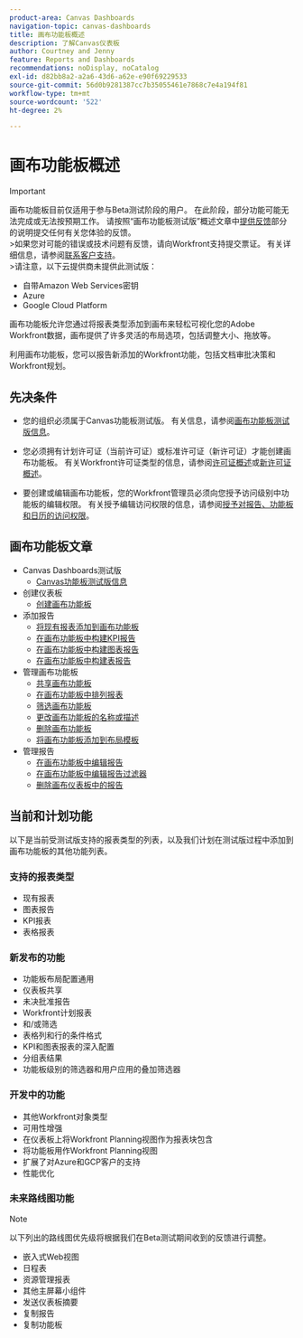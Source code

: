 ```yaml
---
product-area: Canvas Dashboards
navigation-topic: canvas-dashboards
title: 画布功能板概述
description: 了解Canvas仪表板
author: Courtney and Jenny
feature: Reports and Dashboards
recommendations: noDisplay, noCatalog
exl-id: d82bb8a2-a2a6-43d6-a62e-e90f69229533
source-git-commit: 56d0b9281387cc7b35055461e7868c7e4a194f81
workflow-type: tm+mt
source-wordcount: '522'
ht-degree: 2%

---
```


# 画布功能板概述

>[!IMPORTANT]
>
>画布功能板目前仅适用于参与Beta测试阶段的用户。 在此阶段，部分功能可能无法完成或无法按预期工作。 请按照“画布功能板测试版”概述文章中[提供反馈](/help/quicksilver/product-announcements/betas/canvas-dashboards-beta/canvas-dashboards-beta-information.md#provide-feedback)部分的说明提交任何有关您体验的反馈。<br>
>&#x200B;>如果您对可能的错误或技术问题有反馈，请向Workfront支持提交票证。 有关详细信息，请参阅[联系客户支持](/help/quicksilver/workfront-basics/tips-tricks-and-troubleshooting/contact-customer-support.md)。<br>
>&#x200B;>请注意，以下云提供商未提供此测试版：
>
>* 自带Amazon Web Services密钥
>* Azure
>* Google Cloud Platform

画布功能板允许您通过将报表类型添加到画布来轻松可视化您的Adobe Workfront数据，画布提供了许多灵活的布局选项，包括调整大小、拖放等。

利用画布功能板，您可以报告新添加的Workfront功能，包括文档审批决策和Workfront规划。


## 先决条件

* 您的组织必须属于Canvas功能板测试版。 有关信息，请参阅[画布功能板测试版信息](/help/quicksilver/product-announcements/betas/canvas-dashboards-beta/canvas-dashboards-beta-information.md)。

* 您必须拥有计划许可证（当前许可证）或标准许可证（新许可证）才能创建画布功能板。 有关Workfront许可证类型的信息，请参阅[许可证概述](/help/quicksilver/administration-and-setup/add-users/access-levels-and-object-permissions/wf-licenses.md)或[新许可证概述](/help/quicksilver/administration-and-setup/add-users/how-access-levels-work/licenses-overview.md)。

* 要创建或编辑画布功能板，您的Workfront管理员必须向您授予访问级别中功能板的编辑权限。 有关授予编辑访问权限的信息，请参阅[授予对报告、功能板和日历的访问权限](/help/quicksilver/administration-and-setup/add-users/configure-and-grant-access/grant-access-reports-dashboards-calendars.md)。

## 画布功能板文章

* Canvas Dashboards测试版
   * [Canvas功能板测试版信息](/help/quicksilver/product-announcements/betas/canvas-dashboards-beta/canvas-dashboards-beta-information.md)
* 创建仪表板
   * [创建画布功能板](/help/quicksilver/reports-and-dashboards/canvas-dashboards/create-dashboards/create-dashboards.md)
* 添加报告
   * [将现有报表添加到画布功能板](/help/quicksilver/reports-and-dashboards/canvas-dashboards/add-reports/add-existing-report.md)
   * [在画布功能板中构建KPI报告](/help/quicksilver/reports-and-dashboards/canvas-dashboards/add-reports/build-kpi-report.md)
   * [在画布功能板中构建图表报告](/help/quicksilver/reports-and-dashboards/canvas-dashboards/add-reports/build-chart-report.md)
   * [在画布功能板中构建表报告](/help/quicksilver/reports-and-dashboards/canvas-dashboards/add-reports/build-table-report.md)
* 管理画布功能板
   * [共享画布功能板](/help/quicksilver/reports-and-dashboards/canvas-dashboards/manage-canvas-dashboards/share-canvas-dashboard.md)
   * [在画布功能板中排列报表](/help/quicksilver/reports-and-dashboards/canvas-dashboards/manage-canvas-dashboards/arrange-reports-in-dashboard.md)
   * [筛选画布功能板](/help/quicksilver/reports-and-dashboards/canvas-dashboards/manage-canvas-dashboards/filter-canvas-dashboard.md)
   * [更改画布功能板的名称或描述](/help/quicksilver/reports-and-dashboards/canvas-dashboards/manage-canvas-dashboards/change-name-or-description-of-dashboard.md)
   * [删除画布功能板](/help/quicksilver/reports-and-dashboards/canvas-dashboards/manage-canvas-dashboards/delete-a-canvas-dashboard.md)
   * [将画布功能板添加到布局模板](/help/quicksilver/reports-and-dashboards/canvas-dashboards/manage-canvas-dashboards/add-dashboard-to-layout-template.md)
* 管理报告
   * [在画布功能板中编辑报告](/help/quicksilver/reports-and-dashboards/canvas-dashboards/manage-reports/edit-a-report.md)
   * [在画布功能板中编辑报告过滤器](/help/quicksilver/reports-and-dashboards/canvas-dashboards/manage-reports/edit-report-filters.md)
   * [删除画布仪表板中的报告](/help/quicksilver/reports-and-dashboards/canvas-dashboards/manage-reports/delete-a-report.md)

## 当前和计划功能

以下是当前受测试版支持的报表类型的列表，以及我们计划在测试版过程中添加到画布功能板的其他功能列表。

### 支持的报表类型

* 现有报表
* 图表报告
* KPI报表
* 表格报表

### 新发布的功能

* 功能板布局配置通用
* 仪表板共享
* 未决批准报告
* Workfront计划报表
* 和/或筛选
* 表格列和行的条件格式
* KPI和图表报表的深入配置
* 分组表结果
* 功能板级别的筛选器和用户应用的叠加筛选器


### 开发中的功能

* 其他Workfront对象类型
* 可用性增强
* 在仪表板上将Workfront Planning视图作为报表块包含
* 将功能板用作Workfront Planning视图
* 扩展了对Azure和GCP客户的支持
* 性能优化

### 未来路线图功能

>[!NOTE]
>
>以下列出的路线图优先级将根据我们在Beta测试期间收到的反馈进行调整。

* 嵌入式Web视图
* 日程表
* 资源管理报表
* 其他主屏幕小组件
* 发送仪表板摘要
* 复制报告
* 复制功能板


